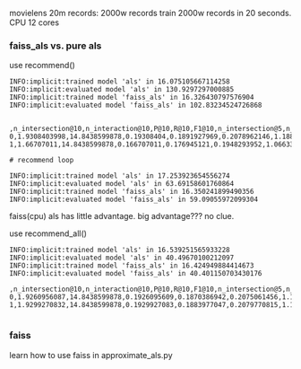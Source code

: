 movielens 20m records: 2000w records 
train 2000w records in 20 seconds. CPU 12 cores

### faiss_als vs. pure als

use recommend() 

```
INFO:implicit:trained model 'als' in 16.075105667114258
INFO:implicit:evaluated model 'als' in 130.9297297000885
INFO:implicit:trained model 'faiss_als' in 16.326430797576904
INFO:implicit:evaluated model 'faiss_als' in 102.83234524726868


,n_intersection@10,n_interaction@10,P@10,R@10,F1@10,n_intersection@5,n_interaction@5,P@5,R@5,F1@5,model
0,1.9308403998,14.8438599878,0.19308404,0.1891927969,0.2078962146,1.1882694507,14.8438599878,0.2376538901,0.1213974727,0.2094081898,als
1,1.66707011,14.8438599878,0.166707011,0.176945121,0.1948293952,1.0663305464,14.8438599878,0.2132661093,0.1163444639,0.2045619961,faiss_als

# recommend loop

INFO:implicit:trained model 'als' in 17.253923654556274
INFO:implicit:evaluated model 'als' in 63.69158601760864
INFO:implicit:trained model 'faiss_als' in 16.350241899490356
INFO:implicit:evaluated model 'faiss_als' in 59.09055972099304
```

faiss(cpu) als has little advantage.
big advantage??? no clue.


use recommend_all()

```
INFO:implicit:trained model 'als' in 16.539251565933228
INFO:implicit:evaluated model 'als' in 40.49670100212097
INFO:implicit:trained model 'faiss_als' in 16.424949884414673
INFO:implicit:evaluated model 'faiss_als' in 40.401150703430176

,n_intersection@10,n_interaction@10,P@10,R@10,F1@10,n_intersection@5,n_interaction@5,P@5,R@5,F1@5,model
0,1.9260956087,14.8438599878,0.1926095609,0.1870386942,0.2075061456,1.1828563791,14.8438599878,0.2365712758,0.1196347119,0.2085802281,als
1,1.9299270832,14.8438599878,0.1929927083,0.1883977047,0.2079770815,1.1886852696,14.8438599878,0.2377370539,0.1211942053,0.2095662815,faiss_als


```


### faiss

learn how to use faiss in approximate_als.py

